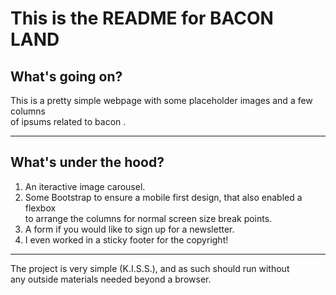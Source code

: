 # This is the README for **BACON LAND**

## What's going on?
This is a pretty simple webpage with some placeholder images and  a few columns   
of ipsums related to bacon .

---
## What's under the hood?
1) An iteractive image carousel.  
2) Some Bootstrap to ensure a mobile first design, that also enabled a flexbox  
to arrange the columns for normal screen size break points.  
3) A form if you would like to sign up for a newsletter.  
4) I even worked in a sticky footer for the copyright!

---
The project is very simple (K.I.S.S.), and as such should run without  
any outside materials needed beyond a browser.